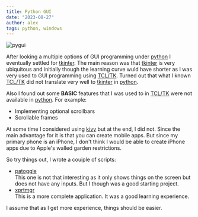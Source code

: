 ```yaml
---
title: Python GUI
date: "2023-08-27"
author: alex
tags: python, windows
---
```

![pygui]({static}/images/2024/pygui.jpg)


After looking a multiple options of GUI programming under [python][python] I
eventually settled for [tkinter][tkinter].  The main reason was that
[tkinter][tkinter] is very ubiquitous and initially though the learning
curve wuld have shorter as I was very used to GUI programming using
[TCL/TK][tcl].  Turned out that what I known [TCL/TK][tcl] did not translate
very well to [tkinter][tkinter] in [python][python].

Also I found out some **BASIC** features that I was used to in [TCL/TK][tcl] were
not available in [python][python].  For example:

- Implementing optional scrollbars
- Scrollable frames

At some time I considered using [kivy][kivy] but at the end, I did not.  Since the
main advantage for it is that you can create mobile apps.  But since my primary
phone is an iPhone, I don't think I would be able to create iPhone apps
due to Apple's walled garden restrictions.

So try things out, I wrote a couiple of scripts:

- [patoggle][patoggle] \
  This one is not that interesting as it only shows things on the screen but does not
  have any inputs.  But I though was a good starting project.
- [xprtmgr][xprtmgr] \
  This is a more complete application.  It was a good learning experience.

I assume that as I get more experience, things should be easier.

  [python]: https://www.python.org/
  [tkinter]: https://en.wikipedia.org/wiki/Tkinter
  [tcl]: https://www.tcl.tk/
  [kivy]: https://kivy.org/
  [patoggle]: https://github.com/alejandroliu/0ink.net/tree/main/snippets/2020/pa-hints
  [xprtmgr]: https://github.com/alejandroliu/0ink.net/tree/main/snippets/2023/xprtmgr


